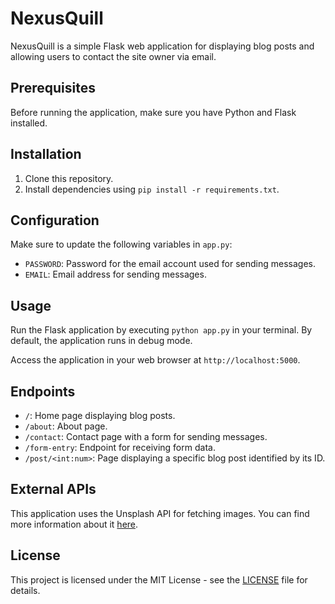 # NexusQuill

NexusQuill is a simple Flask web application for displaying blog posts and allowing users to contact the site owner via email.

## Prerequisites

Before running the application, make sure you have Python and Flask installed.

## Installation

1. Clone this repository.
2. Install dependencies using `pip install -r requirements.txt`.

## Configuration

Make sure to update the following variables in `app.py`:
- `PASSWORD`: Password for the email account used for sending messages.
- `EMAIL`: Email address for sending messages.

## Usage

Run the Flask application by executing `python app.py` in your terminal. By default, the application runs in debug mode.

Access the application in your web browser at `http://localhost:5000`.

## Endpoints

- `/`: Home page displaying blog posts.
- `/about`: About page.
- `/contact`: Contact page with a form for sending messages.
- `/form-entry`: Endpoint for receiving form data.
- `/post/<int:num>`: Page displaying a specific blog post identified by its ID.

## External APIs

This application uses the Unsplash API for fetching images. You can find more information about it [here](https://www.npoint.io/docs/2e4a0e1ee10447867a0d).

## License

This project is licensed under the MIT License - see the [LICENSE](LICENSE) file for details.
